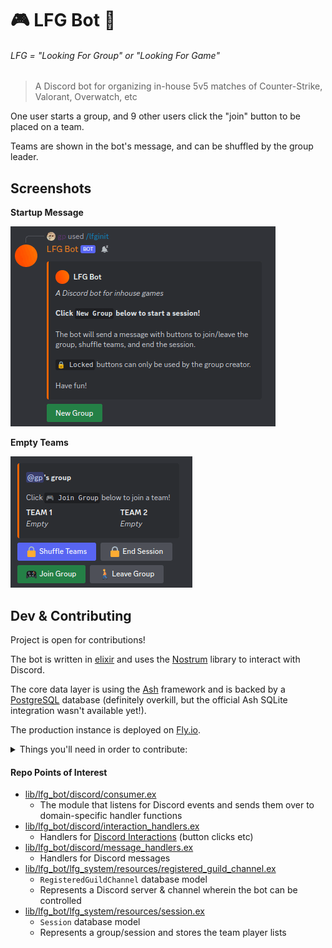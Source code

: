 # 🎮 LFG Bot 🤖

###### LFG = "Looking For Group" or "Looking For Game"

> A Discord bot for organizing in-house 5v5 matches of Counter-Strike, Valorant, Overwatch, etc

One user starts a group, and 9 other users click the "join" button to be placed on a team.

Teams are shown in the bot's message, and can be shuffled by the group leader.

## Screenshots

**Startup Message**

![the discord bot's startup message, with a button underneath labelled 'new group'](assets/init_msg.png)

**Empty Teams**

![a discord message showing a group with two empty teams, and buttons underneath labelled shuffle teams, end session, join group, and leave group](assets/group_msg_empty.png)

<!-- **Full Teams** -->
<!-- Add this pic later -->
<!-- ![](assets/group_msg_full.png) -->

## Dev & Contributing

Project is open for contributions!

The bot is written in [elixir](https://elixir-lang.org) and uses the [Nostrum](https://github.com/Kraigie/nostrum) library to interact with Discord.

The core data layer is using the [Ash](https://github.com/ash-project/ash) framework and is backed by a [PostgreSQL](https://www.postgresql.org) database (definitely overkill, but the official Ash SQLite integration wasn't available yet!).

The production instance is deployed on [Fly.io](https://fly.io).

<details>
  <summary>
    Things you'll need in order to contribute:
  </summary>

- Elixir
  - [https://elixir-lang.org](https://elixir-lang.org)
  - I'm using version 1.15 with Erlang/OTP 26
- A PostgreSQL database
  - [https://www.postgresql.org](https://www.postgresql.org)
  - If you have docker, there's a `docker-compose` file in this repository which will run a dev database for you. Find it at [lfg_bot_pgsql/docker-compose.yml](lfg_bot_pgsql/docker-compose.yml)
- A Discord developer app for testing your changes locally
  - Learn about app development [here](https://discord.com/developers/docs/getting-started)
  - Create an app [here](https://discord.com/developers/applications?new_application=true)
- An environment variable on your system called `LFG_NOSTRUM_TOKEN`
  - Once you've made an app in the Discord developer portal (see section above), you can get your token from the settings page in the "Bot" section, under the "Build-A-Bot" header.
  - Copy the token and set yourself an environment variable named `LFG_NOSTRUM_TOKEN`
  - Keep your token secret!
- A Discord server for testing your changes
  - It's recommended to use a personal server for this, just in case
  - Once you've made an app in the Discord developer portal (see section above), you can add that bot to your server by:
    - Getting your client ID from `OAuth2` section
    - Substituting your client ID in this URL: `https://discord.com/api/oauth2/authorize?client_id=<YOUR_CLIENT_ID_HERE>&permissions=53687158848&scope=bot`
      - (Permissions code last updated Oct 26 2023 // [permissions calculator](https://discordapi.com/permissions.html#53687158848))
    - Opening that URL in your browser

Unless I've missed something, after all this, you should be able to run the elixir application and interact with the bot in your testing server.

</details>

#### Repo Points of Interest

- [lib/lfg_bot/discord/consumer.ex](lfg_bot/lib/lfg_bot/discord/consumer.ex)
  - The module that listens for Discord events and sends them over to domain-specific handler functions
- [lib/lfg_bot/discord/interaction_handlers.ex](lfg_bot/lib/lfg_bot/discord/interaction_handlers.ex)
  - Handlers for [Discord Interactions](https://discord.com/developers/docs/interactions/receiving-and-responding#interactions) (button clicks etc)
- [lib/lfg_bot/discord/message_handlers.ex](lfg_bot/lib/lfg_bot/discord/message_handlers.ex)
  - Handlers for Discord messages
  <!-- TODO: write a section on the weird channel registration flow driven by a message handler -->
- [lib/lfg_bot/lfg_system/resources/registered_guild_channel.ex](lfg_bot/lib/lfg_bot/lfg_system/resources/registered_guild_channel.ex)
  - `RegisteredGuildChannel` database model
  - Represents a Discord server & channel wherein the bot can be controlled
- [lib/lfg_bot/lfg_system/resources/session.ex](lfg_bot/lib/lfg_bot/lfg_system/resources/session.ex)
  - `Session` database model
  - Represents a group/session and stores the team player lists

